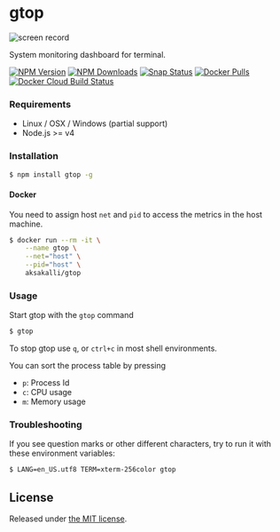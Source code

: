 # gtop

![screen record](https://raw.githubusercontent.com/aksakalli/gtop/master/img/demo.gif)

System monitoring dashboard for terminal.

  [![NPM Version](https://img.shields.io/npm/v/gtop.svg)](https://npmjs.org/package/gtop)
  [![NPM Downloads](https://img.shields.io/npm/dm/gtop.svg)](https://npmjs.org/package/gtop)
  [![Snap Status](https://build.snapcraft.io/badge/aksakalli/gtop.svg)](https://build.snapcraft.io/user/aksakalli/gtop)
  [![Docker Pulls](https://img.shields.io/docker/pulls/aksakalli/gtop)](https://hub.docker.com/r/aksakalli/gtop)
  [![Docker Cloud Build Status](https://img.shields.io/docker/cloud/build/aksakalli/gtop)](https://hub.docker.com/r/aksakalli/gtop/builds)

### Requirements

* Linux / OSX / Windows (partial support)
* Node.js >= v4

### Installation

```sh
$ npm install gtop -g
```

#### Docker

You need to assign host `net` and `pid` to access the metrics in the host machine.

```sh
$ docker run --rm -it \
    --name gtop \
    --net="host" \
    --pid="host" \
    aksakalli/gtop
```

### Usage

Start gtop with the `gtop` command

```sh
$ gtop
```

To stop gtop use `q`, or `ctrl+c` in most shell environments.

You can sort the process table by pressing

* `p`: Process Id
* `c`: CPU usage
* `m`: Memory usage

### Troubleshooting

If you see question marks or other different characters, try to run it with these environment variables:

```sh
$ LANG=en_US.utf8 TERM=xterm-256color gtop
```

## License

Released under [the MIT license](LICENSE).
